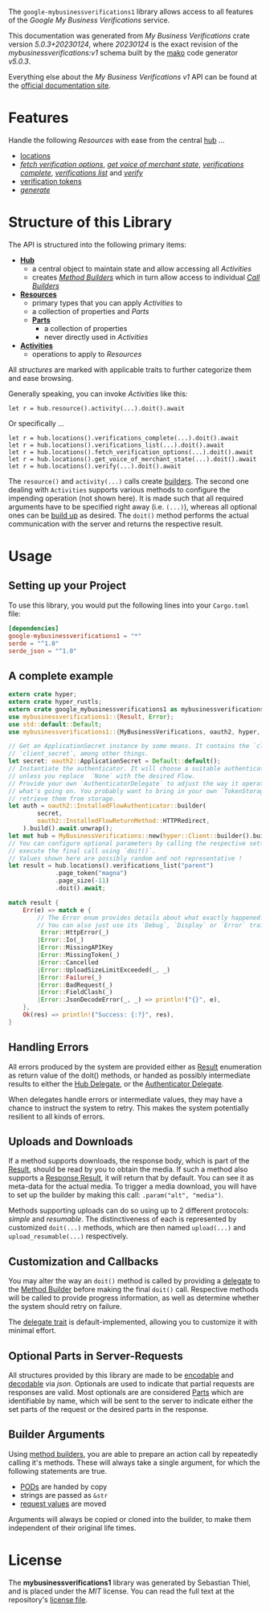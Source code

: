 <!---
DO NOT EDIT !
This file was generated automatically from 'src/generator/templates/api/README.md.mako'
DO NOT EDIT !
-->
The `google-mybusinessverifications1` library allows access to all features of the *Google My Business Verifications* service.

This documentation was generated from *My Business Verifications* crate version *5.0.3+20230124*, where *20230124* is the exact revision of the *mybusinessverifications:v1* schema built by the [mako](http://www.makotemplates.org/) code generator *v5.0.3*.

Everything else about the *My Business Verifications* *v1* API can be found at the
[official documentation site](https://developers.google.com/my-business/).
# Features

Handle the following *Resources* with ease from the central [hub](https://docs.rs/google-mybusinessverifications1/5.0.3+20230124/google_mybusinessverifications1/MyBusinessVerifications) ...

* [locations](https://docs.rs/google-mybusinessverifications1/5.0.3+20230124/google_mybusinessverifications1/api::Location)
 * [*fetch verification options*](https://docs.rs/google-mybusinessverifications1/5.0.3+20230124/google_mybusinessverifications1/api::LocationFetchVerificationOptionCall), [*get voice of merchant state*](https://docs.rs/google-mybusinessverifications1/5.0.3+20230124/google_mybusinessverifications1/api::LocationGetVoiceOfMerchantStateCall), [*verifications complete*](https://docs.rs/google-mybusinessverifications1/5.0.3+20230124/google_mybusinessverifications1/api::LocationVerificationCompleteCall), [*verifications list*](https://docs.rs/google-mybusinessverifications1/5.0.3+20230124/google_mybusinessverifications1/api::LocationVerificationListCall) and [*verify*](https://docs.rs/google-mybusinessverifications1/5.0.3+20230124/google_mybusinessverifications1/api::LocationVerifyCall)
* [verification tokens](https://docs.rs/google-mybusinessverifications1/5.0.3+20230124/google_mybusinessverifications1/api::VerificationToken)
 * [*generate*](https://docs.rs/google-mybusinessverifications1/5.0.3+20230124/google_mybusinessverifications1/api::VerificationTokenGenerateCall)




# Structure of this Library

The API is structured into the following primary items:

* **[Hub](https://docs.rs/google-mybusinessverifications1/5.0.3+20230124/google_mybusinessverifications1/MyBusinessVerifications)**
    * a central object to maintain state and allow accessing all *Activities*
    * creates [*Method Builders*](https://docs.rs/google-mybusinessverifications1/5.0.3+20230124/google_mybusinessverifications1/client::MethodsBuilder) which in turn
      allow access to individual [*Call Builders*](https://docs.rs/google-mybusinessverifications1/5.0.3+20230124/google_mybusinessverifications1/client::CallBuilder)
* **[Resources](https://docs.rs/google-mybusinessverifications1/5.0.3+20230124/google_mybusinessverifications1/client::Resource)**
    * primary types that you can apply *Activities* to
    * a collection of properties and *Parts*
    * **[Parts](https://docs.rs/google-mybusinessverifications1/5.0.3+20230124/google_mybusinessverifications1/client::Part)**
        * a collection of properties
        * never directly used in *Activities*
* **[Activities](https://docs.rs/google-mybusinessverifications1/5.0.3+20230124/google_mybusinessverifications1/client::CallBuilder)**
    * operations to apply to *Resources*

All *structures* are marked with applicable traits to further categorize them and ease browsing.

Generally speaking, you can invoke *Activities* like this:

```Rust,ignore
let r = hub.resource().activity(...).doit().await
```

Or specifically ...

```ignore
let r = hub.locations().verifications_complete(...).doit().await
let r = hub.locations().verifications_list(...).doit().await
let r = hub.locations().fetch_verification_options(...).doit().await
let r = hub.locations().get_voice_of_merchant_state(...).doit().await
let r = hub.locations().verify(...).doit().await
```

The `resource()` and `activity(...)` calls create [builders][builder-pattern]. The second one dealing with `Activities`
supports various methods to configure the impending operation (not shown here). It is made such that all required arguments have to be
specified right away (i.e. `(...)`), whereas all optional ones can be [build up][builder-pattern] as desired.
The `doit()` method performs the actual communication with the server and returns the respective result.

# Usage

## Setting up your Project

To use this library, you would put the following lines into your `Cargo.toml` file:

```toml
[dependencies]
google-mybusinessverifications1 = "*"
serde = "^1.0"
serde_json = "^1.0"
```

## A complete example

```Rust
extern crate hyper;
extern crate hyper_rustls;
extern crate google_mybusinessverifications1 as mybusinessverifications1;
use mybusinessverifications1::{Result, Error};
use std::default::Default;
use mybusinessverifications1::{MyBusinessVerifications, oauth2, hyper, hyper_rustls, chrono, FieldMask};

// Get an ApplicationSecret instance by some means. It contains the `client_id` and
// `client_secret`, among other things.
let secret: oauth2::ApplicationSecret = Default::default();
// Instantiate the authenticator. It will choose a suitable authentication flow for you,
// unless you replace  `None` with the desired Flow.
// Provide your own `AuthenticatorDelegate` to adjust the way it operates and get feedback about
// what's going on. You probably want to bring in your own `TokenStorage` to persist tokens and
// retrieve them from storage.
let auth = oauth2::InstalledFlowAuthenticator::builder(
        secret,
        oauth2::InstalledFlowReturnMethod::HTTPRedirect,
    ).build().await.unwrap();
let mut hub = MyBusinessVerifications::new(hyper::Client::builder().build(hyper_rustls::HttpsConnectorBuilder::new().with_native_roots().https_or_http().enable_http1().build()), auth);
// You can configure optional parameters by calling the respective setters at will, and
// execute the final call using `doit()`.
// Values shown here are possibly random and not representative !
let result = hub.locations().verifications_list("parent")
             .page_token("magna")
             .page_size(-11)
             .doit().await;

match result {
    Err(e) => match e {
        // The Error enum provides details about what exactly happened.
        // You can also just use its `Debug`, `Display` or `Error` traits
         Error::HttpError(_)
        |Error::Io(_)
        |Error::MissingAPIKey
        |Error::MissingToken(_)
        |Error::Cancelled
        |Error::UploadSizeLimitExceeded(_, _)
        |Error::Failure(_)
        |Error::BadRequest(_)
        |Error::FieldClash(_)
        |Error::JsonDecodeError(_, _) => println!("{}", e),
    },
    Ok(res) => println!("Success: {:?}", res),
}

```
## Handling Errors

All errors produced by the system are provided either as [Result](https://docs.rs/google-mybusinessverifications1/5.0.3+20230124/google_mybusinessverifications1/client::Result) enumeration as return value of
the doit() methods, or handed as possibly intermediate results to either the
[Hub Delegate](https://docs.rs/google-mybusinessverifications1/5.0.3+20230124/google_mybusinessverifications1/client::Delegate), or the [Authenticator Delegate](https://docs.rs/yup-oauth2/*/yup_oauth2/trait.AuthenticatorDelegate.html).

When delegates handle errors or intermediate values, they may have a chance to instruct the system to retry. This
makes the system potentially resilient to all kinds of errors.

## Uploads and Downloads
If a method supports downloads, the response body, which is part of the [Result](https://docs.rs/google-mybusinessverifications1/5.0.3+20230124/google_mybusinessverifications1/client::Result), should be
read by you to obtain the media.
If such a method also supports a [Response Result](https://docs.rs/google-mybusinessverifications1/5.0.3+20230124/google_mybusinessverifications1/client::ResponseResult), it will return that by default.
You can see it as meta-data for the actual media. To trigger a media download, you will have to set up the builder by making
this call: `.param("alt", "media")`.

Methods supporting uploads can do so using up to 2 different protocols:
*simple* and *resumable*. The distinctiveness of each is represented by customized
`doit(...)` methods, which are then named `upload(...)` and `upload_resumable(...)` respectively.

## Customization and Callbacks

You may alter the way an `doit()` method is called by providing a [delegate](https://docs.rs/google-mybusinessverifications1/5.0.3+20230124/google_mybusinessverifications1/client::Delegate) to the
[Method Builder](https://docs.rs/google-mybusinessverifications1/5.0.3+20230124/google_mybusinessverifications1/client::CallBuilder) before making the final `doit()` call.
Respective methods will be called to provide progress information, as well as determine whether the system should
retry on failure.

The [delegate trait](https://docs.rs/google-mybusinessverifications1/5.0.3+20230124/google_mybusinessverifications1/client::Delegate) is default-implemented, allowing you to customize it with minimal effort.

## Optional Parts in Server-Requests

All structures provided by this library are made to be [encodable](https://docs.rs/google-mybusinessverifications1/5.0.3+20230124/google_mybusinessverifications1/client::RequestValue) and
[decodable](https://docs.rs/google-mybusinessverifications1/5.0.3+20230124/google_mybusinessverifications1/client::ResponseResult) via *json*. Optionals are used to indicate that partial requests are responses
are valid.
Most optionals are are considered [Parts](https://docs.rs/google-mybusinessverifications1/5.0.3+20230124/google_mybusinessverifications1/client::Part) which are identifiable by name, which will be sent to
the server to indicate either the set parts of the request or the desired parts in the response.

## Builder Arguments

Using [method builders](https://docs.rs/google-mybusinessverifications1/5.0.3+20230124/google_mybusinessverifications1/client::CallBuilder), you are able to prepare an action call by repeatedly calling it's methods.
These will always take a single argument, for which the following statements are true.

* [PODs][wiki-pod] are handed by copy
* strings are passed as `&str`
* [request values](https://docs.rs/google-mybusinessverifications1/5.0.3+20230124/google_mybusinessverifications1/client::RequestValue) are moved

Arguments will always be copied or cloned into the builder, to make them independent of their original life times.

[wiki-pod]: http://en.wikipedia.org/wiki/Plain_old_data_structure
[builder-pattern]: http://en.wikipedia.org/wiki/Builder_pattern
[google-go-api]: https://github.com/google/google-api-go-client

# License
The **mybusinessverifications1** library was generated by Sebastian Thiel, and is placed
under the *MIT* license.
You can read the full text at the repository's [license file][repo-license].

[repo-license]: https://github.com/Byron/google-apis-rsblob/main/LICENSE.md


